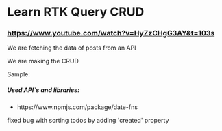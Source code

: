 # Learn RTK Query CRUD

### https://www.youtube.com/watch?v=HyZzCHgG3AY&t=103s

<p>We are fetching the data of posts from an API</p>
<p>We are making the CRUD</p>

<p>Sample:</p>

<h5>Used API`s and libraries:</h5>
<ul>
<li>https://www.npmjs.com/package/date-fns</li>
</ul>

<p>fixed bug with sorting todos by adding 'created' property</p>
